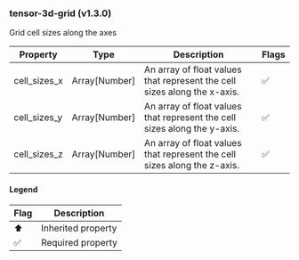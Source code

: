 ### tensor-3d-grid (v1.3.0)
Grid cell sizes along the axes

| Property | Type | Description | Flags |
|---|---|---|---|
| cell_sizes_x | Array[Number] | An array of float values that represent the cell sizes along the x-axis. | ✅ |
| cell_sizes_y | Array[Number] | An array of float values that represent the cell sizes along the y-axis. | ✅ |
| cell_sizes_z | Array[Number] | An array of float values that represent the cell sizes along the z-axis. | ✅ |


#### Legend

| Flag | Description |
| --- | --- |
| ⬆️ | Inherited property |
| ✅ | Required property |

